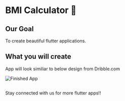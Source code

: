 # BMI Calculator 💪

## Our Goal

To create beautiful flutter applications. 


## What you will create

App will look similiar to below design from Dribble.com 

![Finished App](https://github.com/londonappbrewery/Images/blob/master/bmi-calc-demo.gif)

##
Stay connected with us for more flutter apps!!

